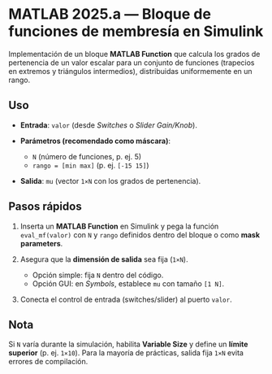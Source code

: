 # MATLAB 2025.a — Bloque de funciones de membresía en Simulink

Implementación de un bloque **MATLAB Function** que calcula los grados de pertenencia de un valor escalar para un conjunto de funciones (trapecios en extremos y triángulos intermedios), distribuidas uniformemente en un rango.

## Uso

* **Entrada**: `valor` (desde *Switches* o *Slider Gain/Knob*).
* **Parámetros (recomendado como máscara)**:

  * `N` (número de funciones, p. ej. 5)
  * `rango = [min max]` (p. ej. `[-15 15]`)
* **Salida**: `mu` (vector `1×N` con los grados de pertenencia).

## Pasos rápidos

1. Inserta un **MATLAB Function** en Simulink y pega la función `eval_mf(valor)` con `N` y `rango` definidos dentro del bloque o como **mask parameters**.
2. Asegura que la **dimensión de salida** sea fija (`1×N`).

   * Opción simple: fija `N` dentro del código.
   * Opción GUI: en *Symbols*, establece `mu` con tamaño `[1 N]`.
3. Conecta el control de entrada (switches/slider) al puerto `valor`.

## Nota

Si `N` varía durante la simulación, habilita **Variable Size** y define un **límite superior** (p. ej. `1×10`). Para la mayoría de prácticas, salida fija `1×N` evita errores de compilación.
